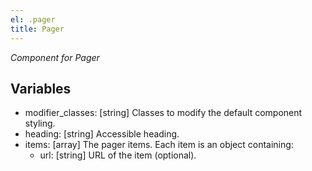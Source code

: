 ```yaml
---
el: .pager
title: Pager
---
```

_Component for Pager_

## Variables
  * modifier_classes: [string] Classes to modify the default component styling.
  * heading: [string] Accessible heading.
  * items: [array] The pager items. Each item is an object containing:
    * url: [string] URL of the item (optional).
